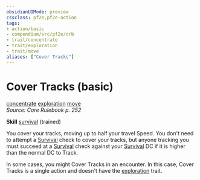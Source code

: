 ```yaml
---
obsidianUIMode: preview
cssclass: pf2e,pf2e-action
tags:
- action/basic
- compendium/src/pf2e/crb
- trait/concentrate
- trait/exploration
- trait/move
aliases: ["Cover Tracks"]
---
```

# Cover Tracks (basic)
[concentrate](/rules/traits/concentrate.md)  [exploration](/rules/traits/exploration.md)  [move](/rules/traits/move.md)  
*Source: Core Rulebook p. 252*  

**Skill** [survival](/compendium/skills.md#Survival) (trained)

You cover your tracks, moving up to half your travel Speed. You don't need to attempt a [Survival](/compendium/skills.md#Survival) check to cover your tracks, but anyone tracking you must succeed at a [Survival](/compendium/skills.md#Survival) check against your [Survival](/compendium/skills.md#Survival) DC if it is higher than the normal DC to Track.

In some cases, you might Cover Tracks in an encounter. In this case, Cover Tracks is a single action and doesn't have the [exploration](/rules/traits/exploration.md) trait.